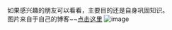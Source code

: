如果感兴趣的朋友可以看看，主要目的还是自身巩固知识。  
图片来自于自己的博客~~[点击这里](http://blog.csdn.net/z497221362/article/category/5906091)
![image](http://img.blog.csdn.net/20151021131544041?watermark/2/text/aHR0cDovL2Jsb2cuY3Nkbi5uZXQv/font/5a6L5L2T/fontsize/400/fill/I0JBQkFCMA==/dissolve/70/gravity/Center)
